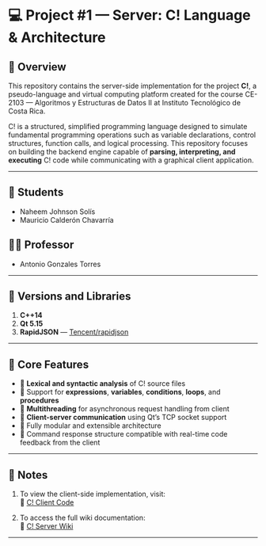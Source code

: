 # 💻 Project #1 — Server: C! Language & Architecture

## 📘 Overview

This repository contains the server-side implementation for the project **C!**, a pseudo-language and virtual computing platform created for the course CE-2103 — Algoritmos y Estructuras de Datos II at Instituto Tecnológico de Costa Rica.

C! is a structured, simplified programming language designed to simulate fundamental programming operations such as variable declarations, control structures, function calls, and logical processing. This repository focuses on building the backend engine capable of **parsing, interpreting, and executing** C! code while communicating with a graphical client application.

---

## 👥 Students
- Naheem Johnson Solís  
- Mauricio Calderón Chavarría

## 👨‍🏫 Professor
- Antonio Gonzales Torres

---

## 🧰 Versions and Libraries

1. **C++14**
2. **Qt 5.15**
3. **RapidJSON** — [Tencent/rapidjson](https://github.com/Tencent/rapidjson)

---

## 🧠 Core Features

- 📄 **Lexical and syntactic analysis** of C! source files
- 🧮 Support for **expressions**, **variables**, **conditions**, **loops**, and **procedures**
- 🧵 **Multithreading** for asynchronous request handling from client
- 📡 **Client-server communication** using Qt’s TCP socket support
- 🧩 Fully modular and extensible architecture
- 🔄 Command response structure compatible with real-time code feedback from the client

---

## 🧪 Notes

1. To view the client-side implementation, visit:  
   🔗 [C! Client Code](https://github.com/MAU143429/Proyecto1-DatosII-C-CE-2103)

2. To access the full wiki documentation:  
   📖 [C! Server Wiki](https://github.com/MAU143429/Proyecto-1-Datos-II-Server-C-/wiki)

---

